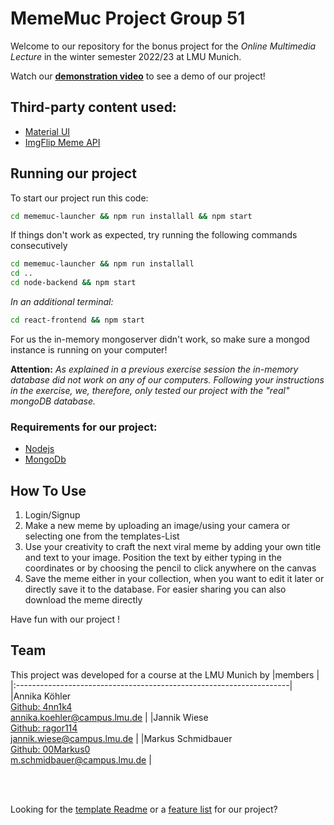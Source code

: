 # MemeMuc Project Group 51

Welcome to our repository for the bonus project for the _Online Multimedia Lecture_ in the winter semester 2022/23 at LMU Munich.

Watch our **[demonstration video](mememuc-launcher/project%20demonstration.mp4)** to see a demo of our project!


## Third-party content used:

- [Material UI](https://mui.com/material-ui/)
- [ImgFlip Meme API](https://imgflip.com/api)

## Running our project


To start our project run this code:
```bash
cd mememuc-launcher && npm run installall && npm start
```

If things don't work as expected, try running the following commands consecutively
```bash
cd mememuc-launcher && npm run installall
cd ..
cd node-backend && npm start
```
_In an additional terminal:_
```bash
cd react-frontend && npm start
```

For us the in-memory mongoserver didn't work, so make sure a mongod instance is running on your computer!

**Attention:** *As explained in a previous exercise session the in-memory database did not work on any of our computers. Following your instructions in the exercise, we, therefore, only tested our project with the "real" mongoDB database.*

### Requirements for our project:

- [Nodejs](https://nodejs.org/en/download/)
- [MongoDb](https://www.mongodb.com/try/download/community)


## How To Use

1. Login/Signup
2. Make a new meme by uploading an image/using your camera or selecting one from the templates-List
3. Use your creativity to craft the next viral meme by adding your own title and text to your image. Position the text by either typing in the coordinates or by choosing the pencil to click anywhere on the canvas
4. Save the meme either in your collection, when you want to edit it later or directly save it to the database. For easier sharing you can also download the meme directly


Have fun with our project !

## Team
This project was developed for a course at the LMU Munich by
|members |
|:--------------------------------------------------------------------|
|Annika Köhler <br> [Github: 4nn1k4](https://github.com/4nn1k4) <br> [annika.koehler@campus.lmu.de](mailto:annika.koehler@campus.lmu.de) |
|Jannik Wiese <br> [Github: ragor114](https://github.com/ragor114) <br> [jannik.wiese@campus.lmu.de](mailto:jannik.wiese@campus.lmu.de) |
|Markus Schmidbauer <br> [Github: 00Markus0](https://github.com/00Markus0) <br> [m.schmidbauer@campus.lmu.de](mailto:m.schmidbauer@campus.lmu.de) |

<br/>
<br/>

Looking for the [template Readme](mememuc-launcher/template_readme.md) or a [feature list](mememuc-launcher/Group_51_Featurelist.xlsx) for our project?
